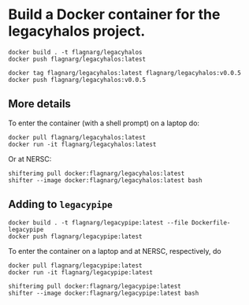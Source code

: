 Build a Docker container for the legacyhalos project.
=====================================================

```
docker build . -t flagnarg/legacyhalos
docker push flagnarg/legacyhalos:latest

docker tag flagnarg/legacyhalos:latest flagnarg/legacyhalos:v0.0.5
docker push flagnarg/legacyhalos:v0.0.5
```

More details
------------

To enter the container (with a shell prompt) on a laptop do:
```
docker pull flagnarg/legacyhalos:latest
docker run -it flagnarg/legacyhalos:latest
```

Or at NERSC:
```
shifterimg pull docker:flagnarg/legacyhalos:latest
shifter --image docker:flagnarg/legacyhalos:latest bash
```

Adding to `legacypipe`
----------------------

```
docker build . -t flagnarg/legacypipe:latest --file Dockerfile-legacypipe
docker push flagnarg/legacypipe:latest
```

To enter the container on a laptop and at NERSC, respectively, do
```
docker pull flagnarg/legacypipe:latest
docker run -it flagnarg/legacypipe:latest
```

```
shifterimg pull docker:flagnarg/legacypipe:latest
shifter --image docker:flagnarg/legacypipe:latest bash
```
